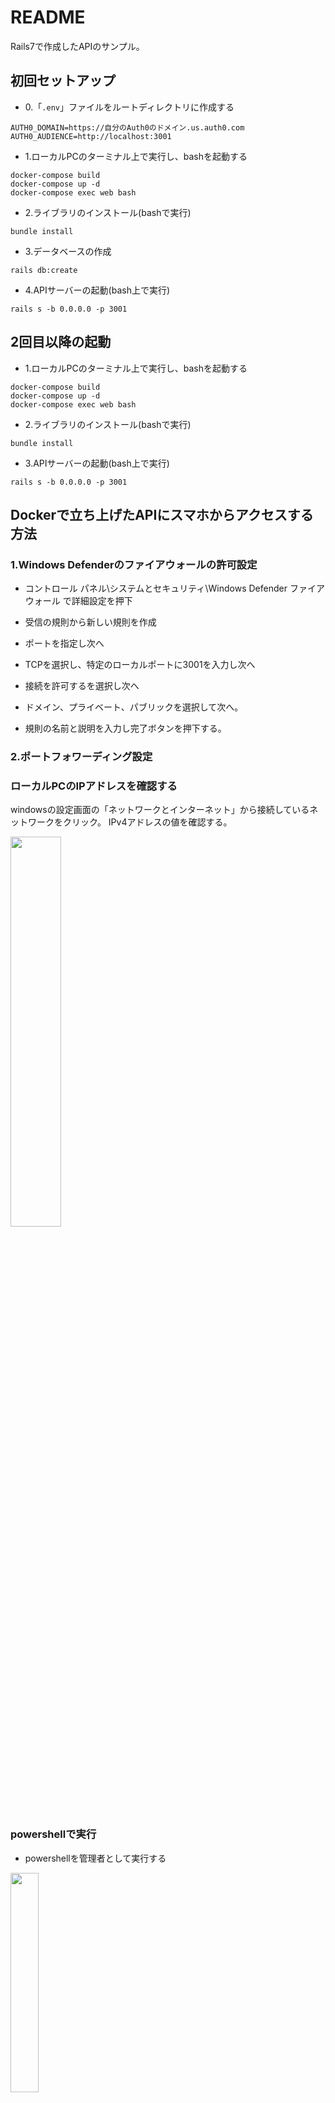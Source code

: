 # README
Rails7で作成したAPIのサンプル。

## 初回セットアップ
- 0.「`.env`」ファイルをルートディレクトリに作成する

```
AUTH0_DOMAIN=https://自分のAuth0のドメイン.us.auth0.com
AUTH0_AUDIENCE=http://localhost:3001
```

- 1.ローカルPCのターミナル上で実行し、bashを起動する
``` 
docker-compose build
docker-compose up -d
docker-compose exec web bash

```

- 2.ライブラリのインストール(bashで実行)
```
bundle install
```

- 3.データベースの作成
```
rails db:create
```


- 4.APIサーバーの起動(bash上で実行)
```
rails s -b 0.0.0.0 -p 3001
```




## 2回目以降の起動
- 1.ローカルPCのターミナル上で実行し、bashを起動する
``` 
docker-compose build
docker-compose up -d
docker-compose exec web bash
```

- 2.ライブラリのインストール(bashで実行)
```
bundle install
```

- 3.APIサーバーの起動(bash上で実行)
```
rails s -b 0.0.0.0 -p 3001
```


## Dockerで立ち上げたAPIにスマホからアクセスする方法

### 1.Windows Defenderのファイアウォールの許可設定
- コントロール パネル\システムとセキュリティ\Windows Defender ファイアウォール
で詳細設定を押下

- 受信の規則から新しい規則を作成
- ポートを指定し次へ
- TCPを選択し、特定のローカルポートに3001を入力し次へ
- 接続を許可するを選択し次へ
- ドメイン、プライベート、パブリックを選択して次へ。
- 規則の名前と説明を入力し完了ボタンを押下する。


### 2.ポートフォワーディング設定
### ローカルPCのIPアドレスを確認する
windowsの設定画面の「ネットワークとインターネット」から接続しているネットワークをクリック。
IPv4アドレスの値を確認する。

  <img src="https://storage.googleapis.com/zenn-user-upload/bb480083eb9f-20231107.png" width="40%">


### powershellで実行
- powershellを管理者として実行する

<img src="https://storage.googleapis.com/zenn-user-upload/5c40e0f73b36-20231107.png" width="30%">


- 設定前に現在のポートフォワード設定を確認する
  ```
  netsh interface portproxy show all
  ```


- netshコマンドでポートフォワードを設定を行なう。
  ```
  netsh interface portproxy add v4tov4 listenport={ローカルPCのリッスンポート} listenaddress={windowsの設定から確認したIPアドレス} connectport={Docker上で起動しているアクセスしたいアプリケーションのポート} connectaddress={DockerのIPアドレス}  
  ```

  たとえば、Dockerコンテナ上で、`rails s -b 0.0.0.0 -p 3001`で立ち上げる場合は、DockerのIPアドレスは0.0.0.0を指定する。

  ```
  # 例
  netsh interface portproxy add v4tov4 listenport=3001 listenaddress=172.28.72.28 connectport=3001 connectaddress=0.0.0.0
  ```

- ポートフォワード設定を確認し、設定がされていることを確認する
  ```
  netsh interface portproxy show all
  ```

  <img src="https://storage.googleapis.com/zenn-user-upload/a885b8100959-20231107.png" width="40%">


- 参考：設定を消す場合
  ```
  netsh interface portproxy reset
  ```

- 詳細は以下記事に記載しました  
  https://zenn.dev/ringo_to/articles/fe6467653fb0d7